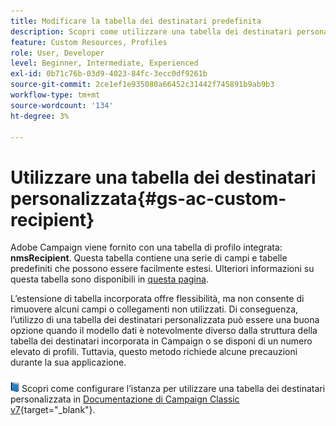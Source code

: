 ```yaml
---
title: Modificare la tabella dei destinatari predefinita
description: Scopri come utilizzare una tabella dei destinatari personalizzata
feature: Custom Resources, Profiles
role: User, Developer
level: Beginner, Intermediate, Experienced
exl-id: 0b71c76b-03d9-4023-84fc-3ecc0df9261b
source-git-commit: 2ce1ef1e935080a66452c31442f745891b9ab9b3
workflow-type: tm+mt
source-wordcount: '134'
ht-degree: 3%

---
```


# Utilizzare una tabella dei destinatari personalizzata{#gs-ac-custom-recipient}

Adobe Campaign viene fornito con una tabella di profilo integrata: **nmsRecipient**. Questa tabella contiene una serie di campi e tabelle predefiniti che possono essere facilmente estesi. Ulteriori informazioni su questa tabella sono disponibili in [questa pagina](datamodel.md#ootb-profiles).

L’estensione di tabella incorporata offre flessibilità, ma non consente di rimuovere alcuni campi o collegamenti non utilizzati. Di conseguenza, l’utilizzo di una tabella dei destinatari personalizzata può essere una buona opzione quando il modello dati è notevolmente diverso dalla struttura della tabella dei destinatari incorporata in Campaign o se disponi di un numero elevato di profili.  Tuttavia, questo metodo richiede alcune precauzioni durante la sua applicazione.

![](../assets/do-not-localize/book.png) Scopri come configurare l’istanza per utilizzare una tabella dei destinatari personalizzata in [Documentazione di Campaign Classic v7](https://experienceleague.adobe.com/docs/campaign-classic/using/configuring-campaign-classic/use-a-custom-recipient-table/about-custom-recipient-table.html){target="_blank"}.